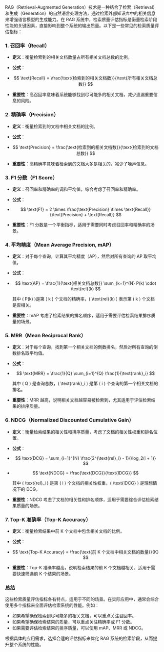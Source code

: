 

RAG（Retrieval-Augmented Generation）技术是一种结合了检索（Retrieval）和生成（Generation）的自然语言处理方法，通过检索外部知识库中的相关信息来增强语言模型的生成能力。在 RAG 系统中，检索质量评估指标是衡量检索阶段性能的关键因素，直接影响到整个系统的输出质量。以下是一些常见的检索质量评估指标：

### 1. **召回率（Recall）**
- **定义**：衡量检索到的相关文档数量占所有相关文档总数的比例。

- **公式**：

- $$
  \text{Recall} = \frac{\text{检索到的相关文档数}}{\text{所有相关文档总数}}
  $$

- **重要性**：高召回率意味着系统能够找到尽可能多的相关文档，减少遗漏重要信息的风险。

### 2. **精确率（Precision）**
- **定义**：衡量检索到的文档中相关文档的比例。

- **公式**：

- $$
  \text{Precision} = \frac{\text{检索到的相关文档数}}{\text{检索到的文档总数}}
  $$

- **重要性**：高精确率意味着检索到的文档大多是相关的，减少了噪声信息。

### 3. **F1 分数（F1 Score）**
- **定义**：召回率和精确率的调和平均值，综合考虑了召回率和精确率。

- **公式**：

- $$
  \text{F1} = 2 \times \frac{\text{Precision} \times \text{Recall}}{\text{Precision} + \text{Recall}}
  $$
  
- **重要性**：F1 分数是一个平衡指标，适用于需要同时考虑召回率和精确率的场景。

### 4. **平均精度（Mean Average Precision, mAP）**
- **定义**：对于每个查询，计算其平均精度（AP），然后对所有查询的 AP 取平均值。

- **公式**：

- $$
  \text{AP} = \frac{1}{\text{相关文档总数}} \sum_{k=1}^{N} P(k) \cdot \text{rel}(k)
  $$


  其中 \( P(k) \)是第 \( k \) 个文档的精确率，\( \text{rel}(k) \) 表示第 \( k \) 个文档是否相关。

- **重要性**：mAP 考虑了检索结果的排名顺序，适用于需要评估检索结果排序质量的场景。

### 5. **MRR（Mean Reciprocal Rank）**
- **定义**：对于每个查询，找到第一个相关文档的倒数排名，然后对所有查询的倒数排名取平均值。

- **公式**：

- $$
  \text{MRR} = \frac{1}{Q} \sum_{i=1}^{Q} \frac{1}{\text{rank}_i}
  $$


  其中 \( Q \) 是查询总数，\( \text{rank}_i \) 是第 \( i \) 个查询的第一个相关文档的排名。

- **重要性**：MRR 越高，说明相关文档越容易被检索到，尤其适用于评估检索结果的排序质量。

### 6. **NDCG（Normalized Discounted Cumulative Gain）**
- **定义**：衡量检索结果的相关性和排序质量，考虑了文档的相关性权重和排名位置。

- **公式**：

- $$
  \text{DCG} = \sum_{i=1}^{N} \frac{2^{\text{rel}_i} - 1}{\log_2(i + 1)}
  $$

  

- $$
  \text{NDCG} = \frac{\text{DCG}}{\text{IDCG}}
  $$

  

  其中 \( \text{rel}_i \) 是第 \( i \) 个文档的相关性权重，\( \text{IDCG} \) 是理想情况下的 DCG。

- **重要性**：NDCG 考虑了文档的相关性和排名顺序，适用于需要综合评估检索结果质量的场景。

### 7. **Top-K 准确率（Top-K Accuracy）**
- **定义**：衡量检索结果中前 K 个文档中包含相关文档的比例。

- **公式**：

- $$
  \text{Top-K Accuracy} = \frac{\text{前 K 个文档中相关文档的数量}}{K}
  $$

- **重要性**：Top-K 准确率越高，说明检索结果的前 K 个文档越相关，适用于需要快速筛选前 K 个结果的场景。

### 总结
这些检索质量评估指标各有特点，适用于不同的场景。在实际应用中，通常会综合使用多个指标来全面评估检索系统的性能。例如：
- 如果希望确保检索到尽可能多的相关文档，可以重点关注召回率。
- 如果希望确保检索结果的质量，可以重点关注精确率或 F1 分数。
- 如果需要评估检索结果的排序质量，可以使用 mAP、MRR 或 NDCG。

根据具体的应用需求，选择合适的评估指标来优化 RAG 系统的检索阶段，从而提升整个系统的性能。

